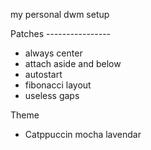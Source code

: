 my personal dwm setup

Patches ----------------
- always center
- attach aside and below
- autostart
- fibonacci layout
- useless gaps

Theme
- Catppuccin mocha lavendar
